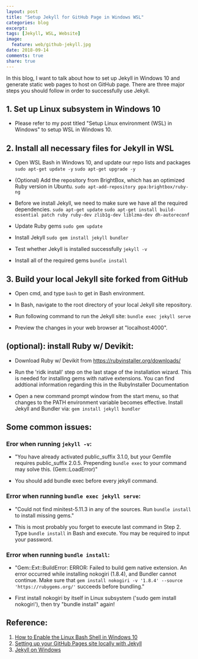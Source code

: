 ```yaml
---
layout: post
title: "Setup Jekyll for GitHub Page in Windows WSL"
categories: blog
excerpt:
tags: [Jekyll, WSL, Website]
image:
  feature: web/github-jekyll.jpg
date: 2018-09-14
comments: true
share: true
---
```


In this blog, I want to talk about how to set up Jekyll in Windows 10 and generate static web pages to host on GitHub page. There are three major steps you should follow in order to successfully use Jekyll.

<!--more-->


## 1. Set up Linux subsystem in Windows 10
* Please refer to my post titled "Setup Linux environment (WSL) in Windows" to setup WSL in Windows 10.

## 2. Install all necessary files for Jekyll in WSL
* Open WSL Bash in Windows 10, and update our repo lists and packages
	`sudo apt-get update -y`
	`sudo apt-get upgrade -y`

* (Optional) Add the repository from BrightBox, which has an optimized Ruby version in Ubuntu.
   `sudo apt-add-repository ppa:brightbox/ruby-ng`

* Before we install Jekyll, we need to make sure we have all the required dependencies.
  `sudo apt-get update`
  `sudo apt-get install build-essential patch ruby ruby-dev zlib1g-dev liblzma-dev dh-autoreconf`

* Update Ruby gems
  `sudo gem update`

* Install Jekyll
  `sudo gem install jekyll bundler`

* Test whether Jekyll is installed successfully
  `jekyll -v`

* Install all of the required gems
  `bundle install`

## 3. Build your local Jekyll site forked from GitHub

* Open cmd, and type `bash` to get in Bash environment.

* In Bash, navigate to the root directory of your local Jekyll site repository.

* Run following command to run the Jekyll site:
  `bundle exec jekyll serve`

* Preview the changes in your web browser at "localhost:4000".

## (optional): install Ruby w/ Devikit:

* Download Ruby w/ Devikit from https://rubyinstaller.org/downloads/

* Run the 'ridk install' step on the last stage of the installation wizard. This is needed for installing gems with native extensions. You can find addtional information regarding this in the RubyInstaller Documentation

* Open a new command prompt window from the start menu, so that changes to the PATH environment variable becomes effective. Install Jekyll and Bundler via: `gem install jekyll bundler`


## Some common issues:

### Eror when running `jekyll -v`:
* "You have already activated public_suffix 3.1.0, but your Gemfile requires public_suffix 2.0.5. Prepending `bundle exec` to your command may solve this. (Gem::LoadError)"


* You should add bundle exec before every jekyll command.

### Error when running `bundle exec jekyll serve`:
* "Could not find minitest-5.11.3 in any of the sources. Run `bundle install` to install missing gems."

* This is most probably you forget to execute last command in Step 2. Type `bundle install` in Bash and execute. You may be required to input your password.

### Error when running `bundle install`:
* "Gem::Ext::BuildError: ERROR: Failed to build gem native extension. An error occurred while installing nokogiri (1.8.4), and Bundler cannot continue. Make sure that `gem install nokogiri -v '1.8.4' --source 'https://rubygems.org/'` succeeds before bundling."

* First install nokogiri by itself in Linux subsystem ('sudo gem install nokogiri'), then try "bundle install" again!

Reference:
------

1. [How to Enable the Linux Bash Shell in Windows 10](https://www.laptopmag.com/articles/use-bash-shell-windows-10)
2. [Setting up your GitHub Pages site locally with Jekyll](https://help.github.com/articles/setting-up-your-github-pages-site-locally-with-jekyll/)
3. [Jekyll on Windows](https://jekyllrb.com/docs/installation/windows/)
